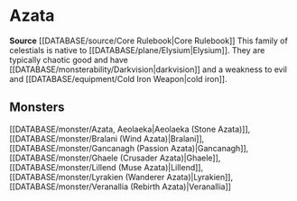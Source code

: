 ﻿---
id: '17'
name: Azata
rarity: Common
source: '[[DATABASE/source/Core Rulebook|Core Rulebook]]'
trait:
- Azata
type: Trait

---
# Azata

**Source** [[DATABASE/source/Core Rulebook|Core Rulebook]] 
This family of celestials is native to [[DATABASE/plane/Elysium|Elysium]]. They are typically chaotic good and have [[DATABASE/monsterability/Darkvision|darkvision]] and a weakness to evil and [[DATABASE/equipment/Cold Iron Weapon|cold iron]].

## Monsters

[[DATABASE/monster/Azata, Aeolaeka|Aeolaeka (Stone Azata)]], [[DATABASE/monster/Bralani (Wind Azata)|Bralani]], [[DATABASE/monster/Gancanagh (Passion Azata)|Gancanagh]], [[DATABASE/monster/Ghaele (Crusader Azata)|Ghaele]], [[DATABASE/monster/Lillend (Muse Azata)|Lillend]], [[DATABASE/monster/Lyrakien (Wanderer Azata)|Lyrakien]], [[DATABASE/monster/Veranallia (Rebirth Azata)|Veranallia]]